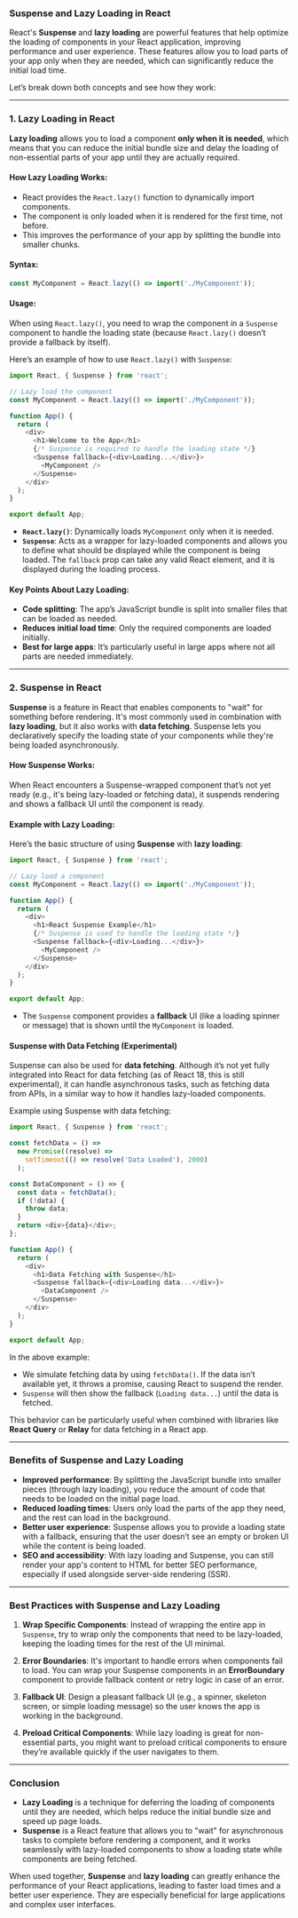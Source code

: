 ### **Suspense and Lazy Loading in React**

React's **Suspense** and **lazy loading** are powerful features that help optimize the loading of components in your React application, improving performance and user experience. These features allow you to load parts of your app only when they are needed, which can significantly reduce the initial load time.

Let’s break down both concepts and see how they work:

---

### **1. Lazy Loading in React**

**Lazy loading** allows you to load a component **only when it is needed**, which means that you can reduce the initial bundle size and delay the loading of non-essential parts of your app until they are actually required.

#### **How Lazy Loading Works:**

- React provides the `React.lazy()` function to dynamically import components.
- The component is only loaded when it is rendered for the first time, not before.
- This improves the performance of your app by splitting the bundle into smaller chunks.

#### **Syntax:**

```js
const MyComponent = React.lazy(() => import('./MyComponent'));
```

#### **Usage:**

When using `React.lazy()`, you need to wrap the component in a `Suspense` component to handle the loading state (because `React.lazy()` doesn’t provide a fallback by itself).

Here’s an example of how to use `React.lazy()` with `Suspense`:

```js
import React, { Suspense } from 'react';

// Lazy load the component
const MyComponent = React.lazy(() => import('./MyComponent'));

function App() {
  return (
    <div>
      <h1>Welcome to the App</h1>
      {/* Suspense is required to handle the loading state */}
      <Suspense fallback={<div>Loading...</div>}>
        <MyComponent />
      </Suspense>
    </div>
  );
}

export default App;
```

- **`React.lazy()`**: Dynamically loads `MyComponent` only when it is needed.
- **`Suspense`**: Acts as a wrapper for lazy-loaded components and allows you to define what should be displayed while the component is being loaded. The `fallback` prop can take any valid React element, and it is displayed during the loading process.

#### **Key Points About Lazy Loading:**
- **Code splitting**: The app’s JavaScript bundle is split into smaller files that can be loaded as needed.
- **Reduces initial load time**: Only the required components are loaded initially.
- **Best for large apps**: It’s particularly useful in large apps where not all parts are needed immediately.

---

### **2. Suspense in React**

**Suspense** is a feature in React that enables components to "wait" for something before rendering. It's most commonly used in combination with **lazy loading**, but it also works with **data fetching**. Suspense lets you declaratively specify the loading state of your components while they're being loaded asynchronously.

#### **How Suspense Works:**

When React encounters a Suspense-wrapped component that’s not yet ready (e.g., it's being lazy-loaded or fetching data), it suspends rendering and shows a fallback UI until the component is ready.

#### **Example with Lazy Loading:**

Here’s the basic structure of using **Suspense** with **lazy loading**:

```js
import React, { Suspense } from 'react';

// Lazy load a component
const MyComponent = React.lazy(() => import('./MyComponent'));

function App() {
  return (
    <div>
      <h1>React Suspense Example</h1>
      {/* Suspense is used to handle the loading state */}
      <Suspense fallback={<div>Loading...</div>}>
        <MyComponent />
      </Suspense>
    </div>
  );
}

export default App;
```

- The `Suspense` component provides a **fallback** UI (like a loading spinner or message) that is shown until the `MyComponent` is loaded.

#### **Suspense with Data Fetching (Experimental)**

Suspense can also be used for **data fetching**. Although it’s not yet fully integrated into React for data fetching (as of React 18, this is still experimental), it can handle asynchronous tasks, such as fetching data from APIs, in a similar way to how it handles lazy-loaded components.

Example using Suspense with data fetching:

```js
import React, { Suspense } from 'react';

const fetchData = () =>
  new Promise((resolve) =>
    setTimeout(() => resolve('Data Loaded'), 2000)
  );

const DataComponent = () => {
  const data = fetchData();
  if (!data) {
    throw data;
  }
  return <div>{data}</div>;
};

function App() {
  return (
    <div>
      <h1>Data Fetching with Suspense</h1>
      <Suspense fallback={<div>Loading data...</div>}>
        <DataComponent />
      </Suspense>
    </div>
  );
}

export default App;
```

In the above example:
- We simulate fetching data by using `fetchData()`. If the data isn’t available yet, it throws a promise, causing React to suspend the render.
- `Suspense` will then show the fallback (`Loading data...`) until the data is fetched.

This behavior can be particularly useful when combined with libraries like **React Query** or **Relay** for data fetching in a React app.

---

### **Benefits of Suspense and Lazy Loading**

- **Improved performance**: By splitting the JavaScript bundle into smaller pieces (through lazy loading), you reduce the amount of code that needs to be loaded on the initial page load.
- **Reduced loading times**: Users only load the parts of the app they need, and the rest can load in the background.
- **Better user experience**: Suspense allows you to provide a loading state with a fallback, ensuring that the user doesn’t see an empty or broken UI while the content is being loaded.
- **SEO and accessibility**: With lazy loading and Suspense, you can still render your app's content to HTML for better SEO performance, especially if used alongside server-side rendering (SSR).

---

### **Best Practices with Suspense and Lazy Loading**

1. **Wrap Specific Components**: 
   Instead of wrapping the entire app in `Suspense`, try to wrap only the components that need to be lazy-loaded, keeping the loading times for the rest of the UI minimal.

2. **Error Boundaries**:
   It's important to handle errors when components fail to load. You can wrap your Suspense components in an **ErrorBoundary** component to provide fallback content or retry logic in case of an error.

3. **Fallback UI**:
   Design a pleasant fallback UI (e.g., a spinner, skeleton screen, or simple loading message) so the user knows the app is working in the background.

4. **Preload Critical Components**:
   While lazy loading is great for non-essential parts, you might want to preload critical components to ensure they’re available quickly if the user navigates to them.

---

### **Conclusion**

- **Lazy Loading** is a technique for deferring the loading of components until they are needed, which helps reduce the initial bundle size and speed up page loads.
- **Suspense** is a React feature that allows you to "wait" for asynchronous tasks to complete before rendering a component, and it works seamlessly with lazy-loaded components to show a loading state while components are being fetched.

When used together, **Suspense** and **lazy loading** can greatly enhance the performance of your React applications, leading to faster load times and a better user experience. They are especially beneficial for large applications and complex user interfaces.